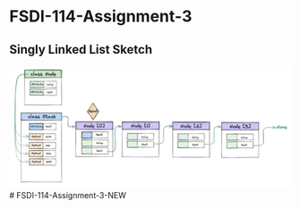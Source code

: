 # FSDI-114-Assignment-3
## Singly Linked List Sketch 
![My Image](sketch.jpeg)# FSDI-114-Assignment-3-NEW
